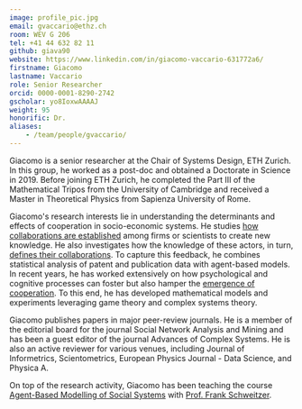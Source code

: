 ```yaml
---
image: profile_pic.jpg
email: gvaccario@ethz.ch
room: WEV G 206
tel: +41 44 632 82 11
github: giava90
website: https://www.linkedin.com/in/giacomo-vaccario-631772a6/
firstname: Giacomo
lastname: Vaccario
role: Senior Researcher
orcid: 0000-0001-8290-2742
gscholar: yo8IoxwAAAAJ
weight: 95
honorific: Dr.
aliases:
    - /team/people/gvaccario/
---
```

Giacomo is a senior researcher at the Chair of Systems Design, ETH Zurich.
In this group, he worked as a post-doc and obtained a Doctorate in Science in 2019.
Before joining ETH Zurich, he completed the Part III of the Mathematical Tripos from the University of Cambridge and received a Master in Theoretical Physics from Sapienza University of Rome.

Giacomo's research interests lie in understanding the determinants and effects of cooperation in socio-economic systems.
He studies [how collaborations are established](https://epjdatascience.springeropen.com/articles/10.1140/epjds/s13688-017-0117-5) among firms or scientists to create new knowledge.
He also investigates how the knowledge of these actors, in turn, [defines their collaborations](https://link.springer.com/article/10.1007/s00191-018-0569-1).
To capture this feedback, he combines statistical analysis of patent and publication data with agent-based models.
In recent years, he has worked extensively on how psychological and cognitive processes can foster but also hamper the [emergence of cooperation](https://www.worldscientific.com/doi/abs/10.1142/S0219525920500186).
To this end, he has developed mathematical models and experiments leveraging game theory and complex systems theory.

Giacomo publishes papers in major peer-review journals.
He is a member of the editorial board for the journal Social Network Analysis and Mining and has been a guest editor of the journal Advances of Complex Systems.
He is also an active reviewer for various venues, including Journal of Informetrics, Scientometrics, European Physics Journal - Data Science, and Physica A.

On top of the research activity, Giacomo has been teaching the course [Agent-Based Modelling of Social Systems](https://www.sg.ethz.ch/teaching/abm/) with [Prof. Frank Schweitzer](https://www.sg.ethz.ch/team/frank_schweitzer/).
